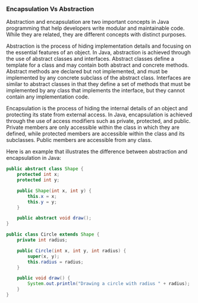 ### Encapsulation Vs Abstraction

Abstraction and encapsulation are two important concepts in Java programming that 
help developers write modular and maintainable code. While they are related, they are
different concepts with distinct purposes.


Abstraction is the process of hiding implementation details and focusing on the 
essential features of an object. In Java, abstraction is achieved through the use 
of abstract classes and interfaces. Abstract classes define a template for a class 
and may contain both abstract and concrete methods. Abstract methods are declared 
but not implemented, and must be implemented by any concrete subclass of the abstract 
class. Interfaces are similar to abstract classes in that they define a set of methods 
that must be implemented by any class that implements the interface, but they cannot 
contain any implementation code.


Encapsulation is the process of hiding the internal details of an object and protecting 
its state from external access. In Java, encapsulation is achieved through the use of 
access modifiers such as private, protected, and public. Private members are only accessible 
within the class in which they are defined, while protected members are accessible within 
the class and its subclasses. Public members are accessible from any class.


Here is an example that illustrates the difference between abstraction and 
encapsulation in Java:


```java
public abstract class Shape {
    protected int x;
    protected int y;

    public Shape(int x, int y) {
        this.x = x;
        this.y = y;
    }

    public abstract void draw();
}

public class Circle extends Shape {
    private int radius;

    public Circle(int x, int y, int radius) {
        super(x, y);
        this.radius = radius;
    }

    public void draw() {
        System.out.println("Drawing a circle with radius " + radius);
    }
}
```